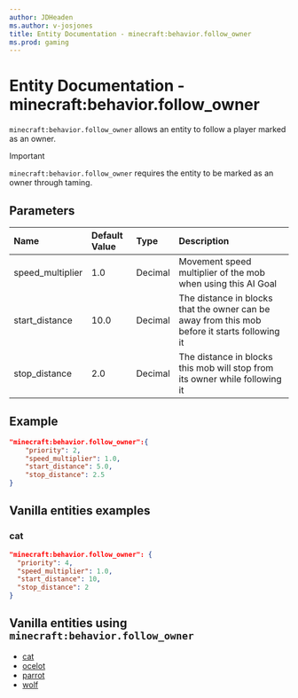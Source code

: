 ```yaml
---
author: JDHeaden
ms.author: v-josjones
title: Entity Documentation - minecraft:behavior.follow_owner
ms.prod: gaming
---
```


# Entity Documentation - minecraft:behavior.follow_owner

`minecraft:behavior.follow_owner` allows an entity to follow a player marked as an owner.

> [!IMPORTANT]
> `minecraft:behavior.follow_owner` requires the entity to be marked as an owner through taming.

## Parameters

|Name |Default Value  |Type  |Description  |
|:----------|:----------|:----------|:----------|
|speed_multiplier| 1.0| Decimal| Movement speed multiplier of the mob when using this AI Goal |
|start_distance| 10.0| Decimal| The distance in blocks that the owner can be away from this mob before it starts following it |
|stop_distance| 2.0| Decimal| The distance in blocks this mob will stop from its owner while following it |

## Example

```json
"minecraft:behavior.follow_owner":{
    "priority": 2,
    "speed_multiplier": 1.0,
    "start_distance": 5.0,
    "stop_distance": 2.5
}
```

## Vanilla entities examples

### cat

```json
"minecraft:behavior.follow_owner": {
  "priority": 4,
  "speed_multiplier": 1.0,
  "start_distance": 10,
  "stop_distance": 2
}
```

## Vanilla entities using `minecraft:behavior.follow_owner`

- [cat](../../../../Source/VanillaBehaviorPack_Snippets/entities/cat.md)
- [ocelot](../../../../Source/VanillaBehaviorPack_Snippets/entities/ocelot.md)
- [parrot](../../../../Source/VanillaBehaviorPack_Snippets/entities/parrot.md)
- [wolf](../../../../Source/VanillaBehaviorPack_Snippets/entities/wolf.md)
